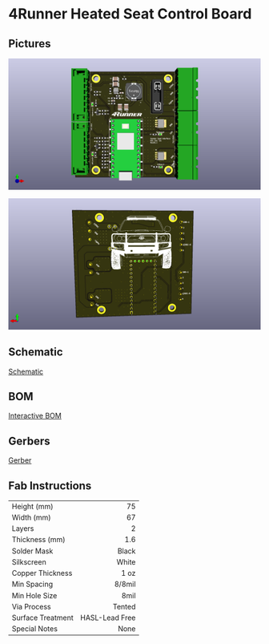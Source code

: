 # 4Runner Heated Seat Control Board

## Pictures
![](images/4runner-seat-heat-front.png)

![](images/4runner-seat-heat-front-back.png)

## Schematic
[Schematic](exports/4runner-seat-heat-rev01-1-schematic.pdf)

## BOM
[Interactive BOM](exports/BOM/ibom.html)

## Gerbers
[Gerber](exports/Gerbers)

## Fab Instructions
| | |
|-------------------|---------------:|
| Height (mm)       | 75             |
| Width (mm)        | 67             |
| Layers            | 2              |
| Thickness (mm)    | 1.6            |
| Solder Mask       | Black          |
| Silkscreen        | White          |
| Copper Thickness  | 1 oz           |
| Min Spacing       | 8/8mil         |
| Min Hole Size     | 8mil           |
| Via Process       | Tented         |
| Surface Treatment | HASL-Lead Free |
| Special Notes     | None           |

